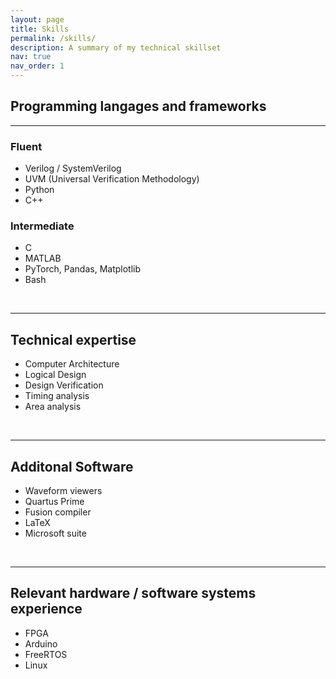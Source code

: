 ```yaml
---
layout: page
title: Skills
permalink: /skills/
description: A summary of my technical skillset
nav: true
nav_order: 1
---
```


## Programming langages and frameworks

---
### Fluent
- Verilog / SystemVerilog
- UVM (Universal Verification Methodology)
- Python
- C++

### Intermediate
- C
- MATLAB
- PyTorch, Pandas, Matplotlib
- Bash

&nbsp;

---
## Technical expertise
- Computer Architecture
- Logical Design
- Design Verification
- Timing analysis
- Area analysis

&nbsp;

---
## Additonal Software
- Waveform viewers
- Quartus Prime
- Fusion compiler
- LaTeX
- Microsoft suite
  
&nbsp;

---
## Relevant hardware / software systems experience
- FPGA
- Arduino
- FreeRTOS
- Linux


